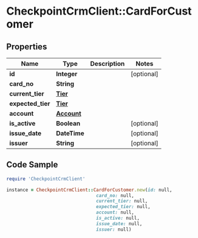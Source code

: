 # CheckpointCrmClient::CardForCustomer

## Properties

Name | Type | Description | Notes
------------ | ------------- | ------------- | -------------
**id** | **Integer** |  | [optional] 
**card_no** | **String** |  | 
**current_tier** | [**Tier**](Tier.md) |  | 
**expected_tier** | [**Tier**](Tier.md) |  | 
**account** | [**Account**](Account.md) |  | 
**is_active** | **Boolean** |  | [optional] 
**issue_date** | **DateTime** |  | [optional] 
**issuer** | **String** |  | [optional] 

## Code Sample

```ruby
require 'CheckpointCrmClient'

instance = CheckpointCrmClient::CardForCustomer.new(id: null,
                                 card_no: null,
                                 current_tier: null,
                                 expected_tier: null,
                                 account: null,
                                 is_active: null,
                                 issue_date: null,
                                 issuer: null)
```


